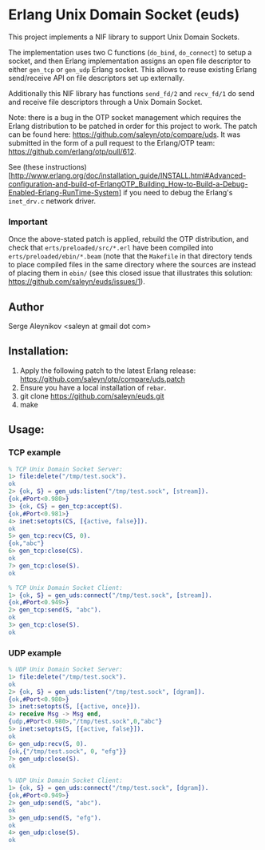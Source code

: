 Erlang Unix Domain Socket (euds)
================================

This project implements a NIF library to support Unix Domain Sockets.

The implementation uses two C functions (`do_bind`, `do_connect`) to setup
a socket, and then Erlang implementation assigns an open file descriptor
to either `gen_tcp` or `gen_udp` Erlang socket. This allows to reuse
existing Erlang send/receive API on file descriptors set up externally.

Additionally this NIF library has functions `send_fd/2` and `recv_fd/1` do
send and receive file descriptors through a Unix Domain Socket.

Note: there is a bug in the OTP socket management which requires the Erlang
distribution to be patched in order for this project to work. The patch can
be found here: https://github.com/saleyn/otp/compare/uds.  It was submitted
in the form of a pull request to the Erlang/OTP team:
https://github.com/erlang/otp/pull/612.

See (these
    instructions)[http://www.erlang.org/doc/installation_guide/INSTALL.html#Advanced-configuration-and-build-of-ErlangOTP_Building_How-to-Build-a-Debug-Enabled-Erlang-RunTime-System]
if you need to debug the Erlang's `inet_drv.c`
network driver.

### Important ###
Once the above-stated patch is applied, rebuild the OTP distribution, and
check that `erts/preloaded/src/*.erl` have been compiled into
`erts/preloaded/ebin/*.beam` (note that the `Makefile` in that directory
tends to place compiled files in the same directory where the sources are
instead of placing them in `ebin/` (see this closed issue that illustrates
this solution: https://github.com/saleyn/euds/issues/1).

## Author ##

Serge Aleynikov &lt;saleyn at gmail dot com&gt;

## Installation: ##

1. Apply the following patch to the latest Erlang release:
   https://github.com/saleyn/otp/compare/uds.patch
2. Ensure you have a local installation of `rebar`.
3. git clone https://github.com/saleyn/euds.git
4. make

## Usage: ##

### TCP example ###

```erlang
% TCP Unix Domain Socket Server:
1> file:delete("/tmp/test.sock").
ok
2> {ok, S} = gen_uds:listen("/tmp/test.sock", [stream]).
{ok,#Port<0.980>}
3> {ok, CS} = gen_tcp:accept(S).
{ok,#Port<0.981>}
4> inet:setopts(CS, [{active, false}]).
ok
5> gen_tcp:recv(CS, 0).
{ok,"abc"}
6> gen_tcp:close(CS).
ok
7> gen_tcp:close(S).
ok

% TCP Unix Domain Socket Client:
1> {ok, S} = gen_uds:connect("/tmp/test.sock", [stream]).
{ok,#Port<0.949>}
2> gen_tcp:send(S, "abc").
ok
3> gen_tcp:close(S).
ok
```

### UDP example ###

```erlang
% UDP Unix Domain Socket Server:
1> file:delete("/tmp/test.sock").
ok
2> {ok, S} = gen_uds:listen("/tmp/test.sock", [dgram]).
{ok,#Port<0.980>}
3> inet:setopts(S, [{active, once}]).
4> receive Msg -> Msg end,
{udp,#Port<0.980>,"/tmp/test.sock",0,"abc"}
5> inet:setopts(S, [{active, false}]).
ok
6> gen_udp:recv(S, 0).
{ok,{"/tmp/test.sock", 0, "efg"}}
7> gen_udp:close(S).
ok

% UDP Unix Domain Socket Client:
1> {ok, S} = gen_uds:connect("/tmp/test.sock", [dgram]).
{ok,#Port<0.949>}
2> gen_udp:send(S, "abc").
ok
3> gen_udp:send(S, "efg").
ok
4> gen_udp:close(S).
ok
```
